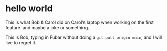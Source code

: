 # hello world

This is what Bob & Carol did on Carol’s laptop when working on the first feature. and maybe a joke or something.

This is Bob, typing in Fubar without doing a `git pull origin main`, and I will live to regret it.
